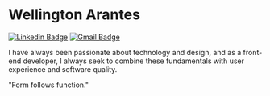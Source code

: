 # Wellington Arantes 

[![Linkedin Badge](https://img.shields.io/badge/-Wellington%20Arantes-000000?style=flat-square&logo=Linkedin&logoColor=white&link=https://www.linkedin.com/in/w-arantes/)](https://www.linkedin.com/in/w-arantes/) 
[![Gmail Badge](https://img.shields.io/badge/-w.aranteslfc@gmail.com-000000?style=flat-square&logo=Gmail&logoColor=white&link=mailto:w.aranteslfc@gmail.com)](mailto:w.aranteslfc@gmail.com)

I have always been passionate about technology and design, and as a front-end developer, I always seek to combine these fundamentals with user experience and software quality.

"Form follows function."
